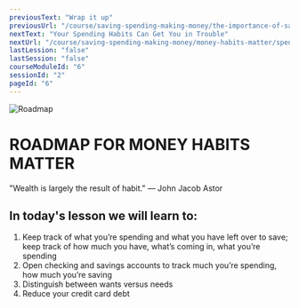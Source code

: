 ```yaml
---
previousText: "Wrap it up"
previousUrl: "/course/saving-spending-making-money/the-importance-of-saving/summary"
nextText: "Your Spending Habits Can Get You in Trouble"
nextUrl: "/course/saving-spending-making-money/money-habits-matter/spending-habits"
lastLession: "false"
lastSession: "false"
courseModuleId: "6"
sessionId: "2"
pageId: "6"
---
```



![Roadmap](/assets/img/roadmap.png)
# ROADMAP FOR MONEY HABITS MATTER
<sparkle-character-intro position="right" character="jen">
"Wealth is largely the result of habit." — John Jacob Astor
</sparkle-character-intro>

## In today's lesson we will learn to:

1. Keep track of what you’re  spending and what you have left over to save; keep track of how much you have, what’s coming in, what you’re spending
2. Open checking and savings accounts to track much you’re spending, how much you’re saving
3. Distinguish between wants versus needs
4. Reduce your credit card debt

